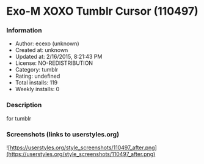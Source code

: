 # Exo-M XOXO Tumblr Cursor (110497)

### Information
- Author: ecexo (unknown)
- Created at: unknown
- Updated at: 2/16/2015, 8:21:43 PM
- License: NO-REDISTRIBUTION
- Category: tumblr
- Rating: undefined
- Total installs: 119
- Weekly installs: 0


### Description
for tumblr


### Screenshots (links to userstyles.org)
![https://userstyles.org/style_screenshots/110497_after.png](https://userstyles.org/style_screenshots/110497_after.png)


